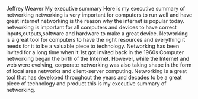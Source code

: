 Jeffrey Weaver
My executive summary
Here is my executive summary of networking 
networking is very important for computers to run well and have great internet 
networking is the reason why the internet is popular today.
networking is important for all computers and devices to have correct inputs,outputs,software and hardware to make a great device.
Networking is a great tool for computers to have the right resources and everything it needs for it to be a valuable piece to technology.
Networking has been invited for a long time when it 1st got invited back in the 1960s Computer networking began the birth of the Internet. However, while the Internet and web were evolving, corporate networking was also taking shape in the form of local area networks and client-server computing.
Networking is a great tool that has developed throughout the years and decades to be a great piece of technology and product
this is my executive summary of networking.
